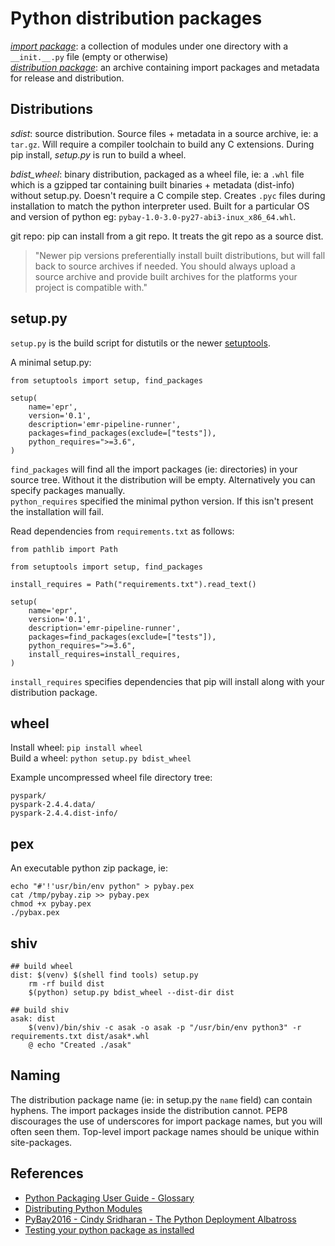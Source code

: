 # Python distribution packages

[_import package_](https://packaging.python.org/glossary/#term-import-package): a collection of modules under one directory with a `__init.__.py` file (empty or otherwise)  
[_distribution package_](https://packaging.python.org/glossary/#term-distribution-package): an archive containing import packages and metadata for release and distribution.

## Distributions

_sdist_: source distribution. Source files + metadata in a source archive, ie: a `tar.gz`. Will require a compiler toolchain to build any C extensions. During pip install, _setup.py_ is run to build a wheel.

_bdist_wheel_: binary distribution, packaged as a wheel file, ie: a `.whl` file which is a gzipped tar containing built binaries + metadata (dist-info) without setup.py. Doesn't require a C compile step. Creates `.pyc` files during installation to match the python interpreter used. Built for a particular OS and version of python eg: `pybay-1.0-3.0-py27-abi3-inux_x86_64.whl`.

git repo: pip can install from a git repo. It treats the git repo as a source dist.

> "Newer pip versions preferentially install built distributions, but will fall back to source archives if needed. You should always upload a source archive and provide built archives for the platforms your project is compatible with."

## setup.py

`setup.py` is the build script for distutils or the newer [setuptools](https://setuptools.readthedocs.io/en/latest/index.html).

A minimal setup.py:

```
from setuptools import setup, find_packages

setup(
    name='epr',
    version='0.1',
    description='emr-pipeline-runner',
    packages=find_packages(exclude=["tests"]),
    python_requires=">=3.6",
)
```

`find_packages` will find all the import packages (ie: directories) in your source tree. Without it the distribution will be empty. Alternatively you can specify packages manually.  
`python_requires` specified the minimal python version. If this isn't present the installation will fail.

Read dependencies from `requirements.txt` as follows:

```
from pathlib import Path

from setuptools import setup, find_packages

install_requires = Path("requirements.txt").read_text()

setup(
    name='epr',
    version='0.1',
    description='emr-pipeline-runner',
    packages=find_packages(exclude=["tests"]),
    python_requires=">=3.6",
    install_requires=install_requires,
)
```

`install_requires` specifies dependencies that pip will install along with your distribution package.

## wheel

Install wheel: `pip install wheel`  
Build a wheel: `python setup.py bdist_wheel`

Example uncompressed wheel file directory tree:

```
pyspark/
pyspark-2.4.4.data/
pyspark-2.4.4.dist-info/
```

## pex

An executable python zip package, ie:

```
echo "#'!'usr/bin/env python" > pybay.pex
cat /tmp/pybay.zip >> pybay.pex
chmod +x pybay.pex
./pybax.pex
```

## shiv

```
## build wheel
dist: $(venv) $(shell find tools) setup.py
	rm -rf build dist
	$(python) setup.py bdist_wheel --dist-dir dist

## build shiv
asak: dist
	$(venv)/bin/shiv -c asak -o asak -p "/usr/bin/env python3" -r requirements.txt dist/asak*.whl
	@ echo "Created ./asak"
```

## Naming

The distribution package name (ie: in setup.py the `name` field) can contain hyphens. The import packages inside the distribution cannot. PEP8 discourages the use of underscores for import package names, but you will often seen them. Top-level import package names should be unique within site-packages.

## References

- [Python Packaging User Guide - Glossary](https://packaging.python.org/glossary/)
- [Distributing Python Modules](https://docs.python.org/3.8/distributing/index.html#distributing-index)
- [PyBay2016 - Cindy Sridharan - The Python Deployment Albatross](https://speakerdeck.com/pybay/2016-cindy-sridharan-the-python-deployment-albatross)
- [Testing your python package as installed](https://blog.ganssle.io/articles/2019/08/test-as-installed.html)
